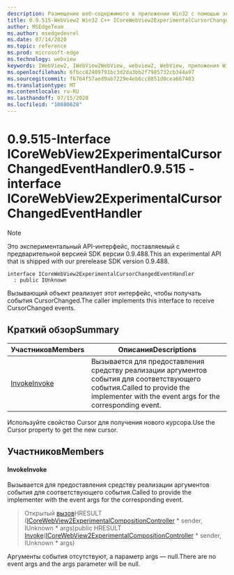 ```yaml
---
description: Размещение веб-содержимого в приложении Win32 с помощью элемента управления Microsoft Edge WebView2
title: 0.9.515-WebView2 Win32 C++ ICoreWebView2ExperimentalCursorChangedEventHandler
author: MSEdgeTeam
ms.author: msedgedevrel
ms.date: 07/14/2020
ms.topic: reference
ms.prod: microsoft-edge
ms.technology: webview
keywords: IWebView2, IWebView2WebView, webview2, WebView, приложения Win32, Win32, EDGE, ICoreWebView2, ICoreWebView2Controller, элемент управления "веб-браузер", HTML Edge
ms.openlocfilehash: 6fbcc82409791bc3d2da3bb2f7985732cb344a97
ms.sourcegitcommit: f6764f57aed9ab7229e4eb6cc8851d0cea667403
ms.translationtype: MT
ms.contentlocale: ru-RU
ms.lasthandoff: 07/15/2020
ms.locfileid: "10880628"
---
```

# <span data-ttu-id="74286-104">0.9.515-Interface ICoreWebView2ExperimentalCursorChangedEventHandler</span><span class="sxs-lookup"><span data-stu-id="74286-104">0.9.515 - interface ICoreWebView2ExperimentalCursorChangedEventHandler</span></span> 

> [!NOTE]
> <span data-ttu-id="74286-105">Это экспериментальный API-интерфейс, поставляемый с предварительной версией SDK версии 0.9.488.</span><span class="sxs-lookup"><span data-stu-id="74286-105">This an experimental API that is shipped with our prerelease SDK version 0.9.488.</span></span>

```
interface ICoreWebView2ExperimentalCursorChangedEventHandler
  : public IUnknown
```

<span data-ttu-id="74286-106">Вызывающий объект реализует этот интерфейс, чтобы получать события CursorChanged.</span><span class="sxs-lookup"><span data-stu-id="74286-106">The caller implements this interface to receive CursorChanged events.</span></span>

## <span data-ttu-id="74286-107">Краткий обзор</span><span class="sxs-lookup"><span data-stu-id="74286-107">Summary</span></span>

 <span data-ttu-id="74286-108">Участников</span><span class="sxs-lookup"><span data-stu-id="74286-108">Members</span></span>                        | <span data-ttu-id="74286-109">Описания</span><span class="sxs-lookup"><span data-stu-id="74286-109">Descriptions</span></span>
--------------------------------|---------------------------------------------
[<span data-ttu-id="74286-110">Invoke</span><span class="sxs-lookup"><span data-stu-id="74286-110">Invoke</span></span>](#invoke) | <span data-ttu-id="74286-111">Вызывается для предоставления средству реализации аргументов события для соответствующего события.</span><span class="sxs-lookup"><span data-stu-id="74286-111">Called to provide the implementer with the event args for the corresponding event.</span></span>

<span data-ttu-id="74286-112">Используйте свойство Cursor для получения нового курсора.</span><span class="sxs-lookup"><span data-stu-id="74286-112">Use the Cursor property to get the new cursor.</span></span>

## <span data-ttu-id="74286-113">Участников</span><span class="sxs-lookup"><span data-stu-id="74286-113">Members</span></span>

#### <span data-ttu-id="74286-114">Invoke</span><span class="sxs-lookup"><span data-stu-id="74286-114">Invoke</span></span> 

<span data-ttu-id="74286-115">Вызывается для предоставления средству реализации аргументов события для соответствующего события.</span><span class="sxs-lookup"><span data-stu-id="74286-115">Called to provide the implementer with the event args for the corresponding event.</span></span>

> <span data-ttu-id="74286-116">Открытый [вызов](#invoke)HRESULT ([ICoreWebView2ExperimentalCompositionController](icorewebview2experimentalcompositioncontroller.md) \* sender, IUnknown \* args)</span><span class="sxs-lookup"><span data-stu-id="74286-116">public HRESULT [Invoke](#invoke)([ICoreWebView2ExperimentalCompositionController](icorewebview2experimentalcompositioncontroller.md) \* sender, IUnknown \* args)</span></span>

<span data-ttu-id="74286-117">Аргументы события отсутствуют, а параметр args — null.</span><span class="sxs-lookup"><span data-stu-id="74286-117">There are no event args and the args parameter will be null.</span></span>

